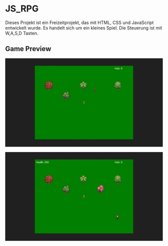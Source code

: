 # JS_RPG

Dieses Projekt ist ein Freizeitprojekt, das mit HTML, CSS und JavaScript entwickelt wurde. Es handelt sich um ein kleines Spiel. Die Steuerung ist mit W,A,S,D Tasten.

## Game Preview

![Bäume Fällen](demo/JS_RPG_Hunting_Trees.gif)

![Gegner Taucht auf](demo/JS_RPG_Enemy_Spawn.gif)